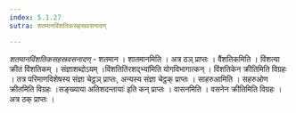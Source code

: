 ```yaml
---
index: 5.1.27
sutra: शतमानविंशतिकसहस्रवसनादण्

---
```

_शतमानविंशतिकसहस्रवसनादण्_ - शतमान । शातमानमिति । अत्र ठञ् प्राप्तः । वैंशतिकमिति । विंशत्या क्रीतं विंशतिकम् । संज्ञाशब्दोऽयम् ।विंशतितिंरशद्भ्या॑मिति योगविभागात्कन् । विंशतिकेन क्रीतिमिति विग्रहः । तत्र परिमाणविशेषस्य संज्ञा चेट्ठञ् प्राप्तः, अन्यस्य संज्ञा चेट्ठक् प्राप्तः । साहरुआमिति । सहरुओण क्रीतमिति विग्रहः ।सङ्ख्याया अतिशदन्तायाः॑ इति कन् प्राप्तः । वासनमिति । वसनेन क्रीतिमिति विग्रहः । अत्र ठक् प्राप्तः । 